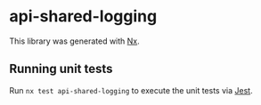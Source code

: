 # api-shared-logging

This library was generated with [Nx](https://nx.dev).

## Running unit tests

Run `nx test api-shared-logging` to execute the unit tests via [Jest](https://jestjs.io).

